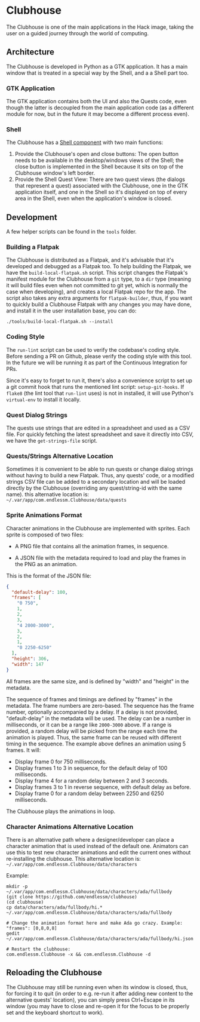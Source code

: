 # Clubhouse

The Clubhouse is one of the main applications in the Hack image, taking the
user on a guided journey through the world of computing.


## Architecture

The Clubhouse is developed in Python as a GTK application.
It has a main window that is treated in a special way by the Shell, and a
a Shell part too.

### GTK Application

The GTK application contains both the UI and also the Quests code, even
though the latter is decoupled from the main application code (as a
different module for now, but in the future it may become a different
process even).

### Shell

The Clubhouse has a [Shell component](https://github.com/endlessm/gnome-shell/blob/master/js/ui/components/clubhouse.js) with two main functions:
 1. Provide the Clubhouse's open and close buttons:
   The open button needs to be available in the desktop/windows views of the
   Shell; the close button is implemented in the Shell because it sits on top
   of the Clubhouse window's left border.
 2. Provide the Shell Quest View:
   There are two quest views (the dialogs that represent a quest) associated
   with the Clubhouse, one in the GTK application itself, and one in the
   Shell so it's displayed on top of every area in the Shell, even when the
   application's window is closed.


## Development

A few helper scripts can be found in the `tools` folder.

### Building a Flatpak

The Clubhouse is distributed as a Flatpak, and it's advisable that it's
developed and debugged as a Flatpak too. To help building the Flatpak, we have
the `build-local-flatpak.sh` script.
This script changes the Flatpak's manifest module for the Clubhouse from a
`git` type, to a `dir` type (meaning it will build files even when not
committed to git yet, which is normally the case when developing), and creates
a local Flatpak repo for the app.
The script also takes any extra arguments for `flatpak-builder`, thus, if you
want to quickly build a Clubhouse Flatpak with any changes you may have done,
and install it in the user installation base, you can do:

`./tools/build-local-flatpak.sh --install`

### Coding Style

The `run-lint` script can be used to verify the codebase's coding style.
Before sending a PR on Github, please verify the coding style with this tool.
In the future we will be running it as part of the Continuous Integration for
PRs.

Since it's easy to forget to run it, there's also a convenience script to set
up a git commit hook that runs the mentioned lint script: `setup-git-hooks`.
If `flake8` (the lint tool that `run-lint` uses) is not in installed, it will
use Python's `virtual-env` to install it locally.

### Quest Dialog Strings

The quests use strings that are edited in a spreadsheet and used as a CSV
file. For quickly fetching the latest spreadsheet and save it directly into
CSV, we have the `get-strings-file` script.

### Quests/Strings Alternative Location

Sometimes it is convenient to be able to run quests or change dialog strings
without having to build a new Flatpak. Thus, any quests' code, or a modified
strings CSV file can be added to a secondary location and will be loaded
directly by the Clubhouse (overriding any quest/string-id with the same name).
this alternative location is: `~/.var/app/com.endlessm.Clubhouse/data/quests`

### Sprite Animations Format

Character animations in the Clubhouse are implemented with
sprites. Each sprite is composed of two files:

- A PNG file that contains all the animation frames, in sequence.

- A JSON file with the metadata required to load and play the frames
  in the PNG as an animation.

This is the format of the JSON file:

```json
{
  "default-delay": 100,
  "frames": [
    "0 750",
    1,
    2,
    3,
    "4 2000-3000",
    3,
    2,
    1,
    "0 2250-6250"
  ],
  "height": 306,
  "width": 147
}
```

All frames are the same size, and is defined by "width" and "height"
in the metadata.

The sequence of frames and timings are defined by "frames" in the
metadata. The frame numbers are zero-based. The sequence has the frame
number, optionally accompanied by a delay. If a delay is not provided,
"default-delay" in the metadata will be used. The delay can be a
number in milliseconds, or it can be a range like `2000-3000`
above. If a range is provided, a random delay will be picked from the
range each time the animation is played. Thus, the same frame can be
reused with different timing in the sequence. The example above
defines an animation using 5 frames. It will:

- Display frame 0 for 750 milliseconds.
- Display frames 1 to 3 in sequence, for the default delay of 100 milliseconds.
- Display frame 4 for a random delay between 2 and 3 seconds.
- Display frames 3 to 1 in reverse sequence, with default delay as before.
- Display frame 0 for a random delay between 2250 and 6250 milliseconds.

The Clubhouse plays the animations in loop.

### Character Animations Alternative Location

There is an alternative path where a designer/developer can place a
character animation that is used instead of the default one. Animators
can use this to test new character animations and edit the current
ones without re-installing the clubhouse. This alternative location
is: `~/.var/app/com.endlessm.Clubhouse/data/characters`

Example:

```
mkdir -p ~/.var/app/com.endlessm.Clubhouse/data/characters/ada/fullbody
(git clone https://github.com/endlessm/clubhouse)
(cd clubhouse)
cp data/characters/ada/fullbody/hi.* ~/.var/app/com.endlessm.Clubhouse/data/characters/ada/fullbody

# Change the animation format here and make Ada go crazy. Example: "frames": [0,8,0,8]
gedit ~/.var/app/com.endlessm.Clubhouse/data/characters/ada/fullbody/hi.json

# Restart the clubhouse:
com.endlessm.Clubhouse -x && com.endlessm.Clubhouse -d
```

## Reloading the Clubhouse

The Clubhouse may still be running even when its window is closed, thus, for
forcing it to quit (in order to e.g. re-run it after adding new content to the
alternative quests' location), you can simply press Ctrl+Escape in its window
(you may have to close and re-open it for the focus to be properly set and the
keyboard shortcut to work).
